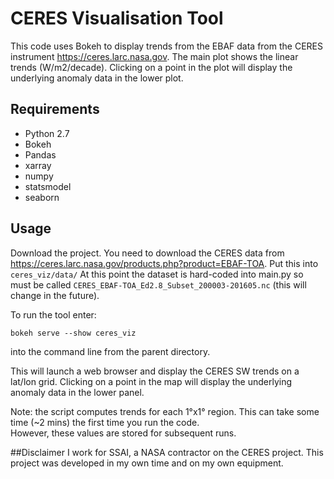 # CERES Visualisation Tool

This code uses Bokeh to display trends from the EBAF data from the CERES instrument <https://ceres.larc.nasa.gov>.
The main plot shows the linear trends (W/m2/decade). Clicking on a point in the plot will display the underlying anomaly data
in the lower plot.

## Requirements

* Python 2.7
* Bokeh 
* Pandas 
* xarray 
* numpy
* statsmodel
* seaborn

## Usage
Download the project.
You need to download the CERES data from <https://ceres.larc.nasa.gov/products.php?product=EBAF-TOA>.  Put this into `ceres_viz/data/`
At this point the dataset is hard-coded into main.py so must be called `CERES_EBAF-TOA_Ed2.8_Subset_200003-201605.nc` (this will change in the future).

To run the tool enter:
```
bokeh serve --show ceres_viz
```
into the command line from the parent directory.

This will launch a web browser and display the CERES SW trends on a lat/lon grid.  Clicking on a point in the map will display the underlying
anomaly data in the lower panel.

Note: the script computes trends for each 1°x1° region.  This can take some time (~2 mins) the first time you run the code.  
However, these values are stored for subsequent runs.
 
##Disclaimer
I work for SSAI, a NASA contractor on the CERES project.  This project was developed in my own time and on my own equipment.